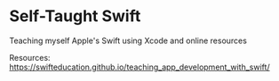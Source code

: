 # Self-Taught Swift
Teaching myself Apple's Swift using Xcode and online resources 

Resources:
  https://swifteducation.github.io/teaching_app_development_with_swift/
